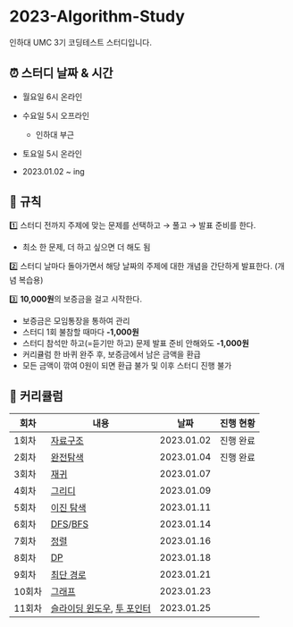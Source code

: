 # 2023-Algorithm-Study
인하대 UMC 3기 코딩테스트 스터디입니다.

## ⏰ 스터디 날짜 & 시간

- 월요일 6시 온라인
- 수요일 5시 오프라인
    - 인하대 부근
- 토요일 5시 온라인

- 2023.01.02 ~ ing



## 📏 규칙

1️⃣ 스터디 전까지 주제에 맞는 문제를 선택하고 → 풀고 → 발표 준비를 한다.

- 최소 한 문제, 더 하고 싶으면 더 해도 됨

2️⃣ 스터디 날마다 돌아가면서 해당 날짜의 주제에 대한 개념을 간단하게 발표한다. (개념 복습용)

3️⃣ **10,000원**의 보증금을 걸고 시작한다.

- 보증금은 모임통장을 통하여 관리
- 스터디 1회 불참할 때마다 **-1,000원**
- 스터디 참석만 하고(=듣기만 하고) 문제 발표 준비 안해와도 **-1,000원**
- 커리큘럼 한 바퀴 완주 후, 보증금에서 남은 금액을 환급
- 모든 금액이 깎여 0원이 되면 환급 불가 및 이후 스터디 진행 불가


## 📓 커리큘럼
|회차|내용|날짜|진행 현황|
|------|---|---|---|
|1회차|[자료구조](https://www.acmicpc.net/problemset?sort=ac_desc&algo=175)|2023.01.02|진행 완료|
|2회차|[완전탐색](https://www.acmicpc.net/problemset?sort=ac_desc&algo=125)|2023.01.04|진행 완료|
|3회차|[재귀](https://www.acmicpc.net/problemset?sort=ac_desc&algo=62)|2023.01.07||
|4회차|[그리디](https://www.acmicpc.net/problemset?sort=ac_desc&algo=33)|2023.01.09||
|5회차|[이진 탐색](https://www.acmicpc.net/problemset?sort=ac_desc&algo=12)|2023.01.11||
|6회차|[DFS](https://www.acmicpc.net/problemset?sort=ac_desc&algo=127)/[BFS](https://www.acmicpc.net/problemset?sort=ac_desc&algo=126)|2023.01.14||
|7회차|[정렬](https://www.acmicpc.net/problemset?sort=ac_desc&algo=97)|2023.01.16||
|8회차|[DP](https://www.acmicpc.net/problemset?sort=ac_desc&algo=25)|2023.01.18||
|9회차|[최단 경로](https://www.acmicpc.net/step/26)|2023.01.21||
|10회차|[그래프](https://www.acmicpc.net/problemset?sort=ac_desc&algo=7)|2023.01.23||
|11회차|[슬라이딩 윈도우](https://www.acmicpc.net/problemset?sort=ac_desc&algo=68), [투 포인터](https://www.acmicpc.net/problemset?sort=ac_desc&algo=80)|2023.01.25||
